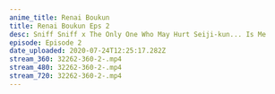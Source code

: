 ```yaml
---
anime_title: Renai Boukun
title: Renai Boukun Eps 2
desc: Sniff Sniff x The Only One Who May Hurt Seiji-kun... Is Me
episode: Episode 2
date_uploaded: 2020-07-24T12:25:17.282Z
stream_360: 32262-360-2-.mp4
stream_480: 32262-360-2-.mp4
stream_720: 32262-360-2-.mp4
---
```

